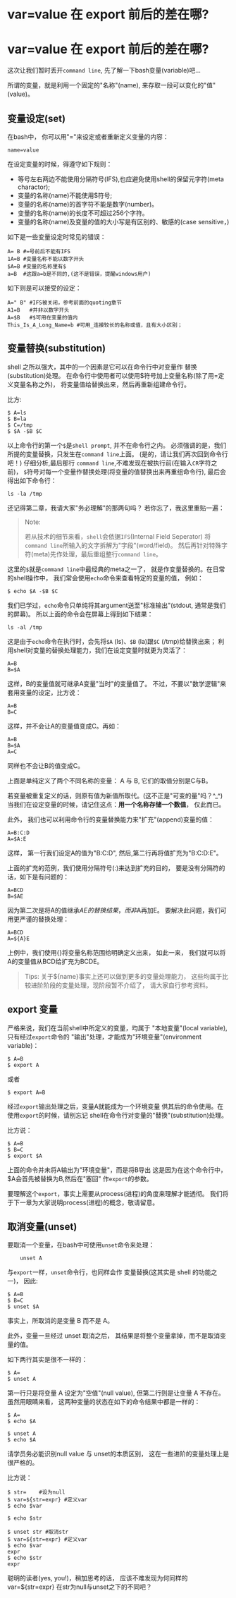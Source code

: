 # var=value 在 export 前后的差在哪?

# var=value 在 export 前后的差在哪?

这次让我们暂时丢开`command line`,
先了解一下bash变量(variable)吧...

所谓的变量，就是利用一个固定的"名称"(name),
来存取一段可以变化的"值"(value)。

## 变量设定(set)

在bash中， 你可以用"="来设定或者重新定义变量的内容：

```
name=value
```

在设定变量的时候，得遵守如下规则：

- 等号左右两边不能使用分隔符号(IFS),也应避免使用shell的保留元字符(meta charactor);
- 变量的名称(name)不能使用$符号;
- 变量的名称(name)的首字符不能是数字(number)。
- 变量的名称(name)的长度不可超过256个字符。
- 变量的名称(name)及变量的值的大小写是有区别的、敏感的(case sensitive，)

如下是一些变量设定时常见的错误：

```
A= B #=号前后不能有IFS
1A=B #变量名称不能以数字开头
$A=B #变量的名称里有$
a=B  #这跟a=b是不同的,(这不是错误，提醒windows用户)
```

如下则是可以接受的设定：

```
A=" B" #IFS被关闭，参考前面的quoting章节
A1=B   #并非以数字开头
A=$B   #$可用在变量的值内
This_Is_A_Long_Name=b #可用_连接较长的名称或值，且有大小区别；
```

## 变量替换(substitution)

shell 之所以强大，其中的一个因素是它可以在命令行中对变量作
替换(substitution)处理。
在命令行中使用者可以使用$符号加上变量名称(除了用=定义变量名称之外)，
将变量值给替换出来，然后再重新组建命令行。

比方:

```
$ A=ls
$ B=la
$ C=/tmp
$ $A -$B $C
```

以上命令行的第一个`$`是`shell prompt`, 并不在命令行之内。
必须强调的是，我们所提的变量替换，只发生在`command line`上面。
(是的，请让我们再次回到命令行吧！) 仔细分析,最后那行
`command line`,不难发现在被执行前(在输入`CR`字符之前)，
`$`符号对每一个变量作替换处理(将变量的值替换出来再重组命令行),
最后会得出如下命令行：

```
ls -la /tmp
```

还记得第二章，我请大家"务必理解"的那两句吗？
若你忘了，我这里重贴一遍：

> Note:
> 
> 
> 若从技术的细节来看，`shell`会依据`IFS`(Internal Field Seperator)
> 将`command line`所输入的文字拆解为"字段"(word/field)。
> 然后再针对特殊字符(meta)先作处理，最后重组整行`command line`。
> 

这里的`$`就是`command line`中最经典的meta之一了，
就是作变量替换的。在日常的shell操作中，
我们常会使用`echo`命令来查看特定的变量的值，
例如：

```
$ echo $A -$B $C
```

我们已学过，`echo`命令只单纯将其argument送至"标准输出"(stdout, 通常是我们的屏幕)。
所以上面的命令会在屏幕上得到如下结果：

```
ls -al /tmp
```

这是由于`echo`命令在执行时，会先将`$A` (ls)、`$B` (la)跟`$C` (/tmp)给替换出来；
利用shell对变量的替换处理能力，我们在设定变量时就更为灵活了：

```
A=B
B=$A
```

这样，B的变量值就可继承A变量"当时"的变量值了。
不过，不要以"数学逻辑"来套用变量的设定，比方说：

```
A=B
B=C
```

这样，并不会让A的变量值变成C。再如：

```
A=B
B=$A
A=C
```

同样也不会让B的值变成C。

上面是单纯定义了两个不同名称的变量：
A 与 B, 它们的取值分别是C与B。

若变量被重复定义的话，则原有值为新值所取代。(这不正是"可变的量"吗？^_^)
当我们在设定变量的时候，请记住这点：**用一个名称存储一个数值**， 仅此而已。

此外， 我们也可以利用命令行的变量替换能力来"扩充"(append)变量的值：

```
A=B:C:D
A=$A:E

```

这样， 第一行我们设定A的值为"B:C:D",
然后,第二行再将值扩充为"B:C:D:E"。

上面的扩充的范例，我们使用分隔符号(:)来达到扩充的目的，
要是没有分隔符的话，如下是有问题的：

```
A=BCD
B=$AE
```

因为第二次是将A的值继承$AE的替换结果，而非$A再加E。
要解决此问题，我们可用更严谨的替换处理：

```
A=BCD
A=${A}E
```

上例中，我们使用{}将变量名称范围给明确定义出来，
如此一来， 我们就可以将A的变量值从BCD给扩充为BCDE。

> Tips:
关于${name}事实上还可以做到更多的变量处理能力，
这些均属于比较进阶阶段的变量处理，现阶段暂不介绍了，
请大家自行参考资料。
> 

## export 变量

严格来说，我们在当前shell中所定义的变量，均属于
"本地变量"(local variable), 只有经过`export`命令的
"输出"处理，才能成为"环境变量"(environment variable)：

```
$ A=B
$ export A
```

或者

```
$ export A=B
```

经过`export`输出处理之后，变量A就能成为一个环境变量
供其后的命令使用。在使用`export`的时候，请别忘记
shell在命令行对变量的"替换"(substitution)处理。

比方说：

```
$ A=B
$ B=C
$ export $A
```

上面的命令并未将A输出为"环境变量"，而是将B导出
这是因为在这个命令行中，$A会首先被替换为B,然后在"塞回"
作`export`的参数。

要理解这个`export`，事实上需要从process(进程)的角度来理解才能透彻。
我们将于下一章为大家说明process(进程)的概念，敬请留意。

## 取消变量(unset)

要取消一个变量，在bash中可使用`unset`命令来处理：

```
    unset A
```

与`export`一样，`unset`命令行，也同样会作
变量替换(这其实是 shell 的功能之一)，
因此:

```
$ A=B
$ B=C
$ unset $A
```

事实上，所取消的是变量 B 而不是 A。

此外，变量一旦经过 unset 取消之后，
其结果是将整个变量拿掉，而不是取消变量的值。

如下两行其实是很不一样的：

```
$ A=
$ unset A
```

第一行只是将变量 A 设定为"空值"(null value),
但第二行则是让变量 A 不存在。
虽然用眼睛来看，
这两种变量的状态在如下的命令结果中都是一样的：

```
$ A=
$ echo $A

$ unset A
$ echo $A
```

请学员务必能识别null value 与 unset的本质区别，
这在一些进阶的变量处理上是很严格的。

比方说：

```
$ str=    #设为null
$ var=${str=expr} #定义var
$ echo $var

$ echo $str

$ unset str #取消str
$ var=${str=expr} #定义var
$ echo $var
expr
$ echo $str
expr
```

聪明的读者(yes, you!)，稍加思考的话，
应该不难发现为何同样的var=${str=expr}
在str为null与unset之下的不同吧？